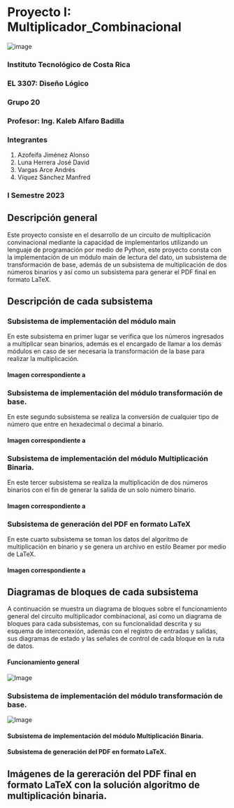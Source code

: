 # Proyecto I: Multiplicador_Combinacional

![image](https://user-images.githubusercontent.com/111375712/195476581-b4a65f14-fa37-4b95-a1a7-ba00fbd7c58a.png)

### Instituto Tecnológico de Costa Rica
### EL 3307: Diseño Lógico
### Grupo 20
### Profesor: Ing. Kaleb Alfaro Badilla

### Integrantes
1. Azofeifa Jiménez Alonso
2. Luna Herrera José David
3. Vargas Arce Andrés
4. Víquez Sánchez Manfred

### I Semestre 2023


## Descripción general
Este proyecto consiste en el desarrollo de un circuito de multiplicación convinacional mediante la capacidad de implementarlos utilizando un lenguaje de programación por medio de Python, este proyecto consta con la implementación de un módulo main de lectura del dato, un subsistema de transformación de base, además de un subsistema de multiplicación de dos números binarios y así como un subsistema para generar el PDF final en formato LaTeX.


## Descripción de cada subsistema
### Subsistema de implementación del módulo main
En este subsistema en primer lugar se verifica que los números ingresados a multiplicar sean binarios, además es el encargado de llamar a los demás módulos en caso de ser necesaria la transformación de la base para realizar la multiplicación.

#### Imagen correspondiente a 




### Subsistema de implementación del módulo transformación de base.
En este segundo subsistema se realiza la conversión de cualquier tipo de número que entre en hexadecimal o decimal a binario.

#### Imagen correspondiente a






### Subsistema de implementación del módulo Multiplicación Binaria.
En este tercer subsistema se realiza la multiplicación de dos números binarios con el fin de generar la salida de un solo número binario.

#### Imagen correspondiente a




### Subsistema de generación del PDF en formato LaTeX
En este cuarto subsistema se toman los datos del algoritmo de multiplicación en binario y se genera un archivo en estilo Beamer por medio de LaTeX.

#### Imagen correspondiente a 



## Diagramas de bloques de cada subsistema
A continuación se muestra un diagrama de bloques sobre el funcionamiento general del circuito multiplicador combinacional, así como un diagrama de bloques para cada subsistemas, con su funcionalidad descrita y su esquema de interconexión, además con el registro de entradas y salidas, sus diagramas de estado y las señales de control de cada bloque en la ruta de datos.

#### Funcionamiento general

![Image](https://user-images.githubusercontent.com/111375712/224883886-803199b0-54e4-436c-9e0a-a8afbbfcb0c8.png)


### Subsistema de implementación del módulo transformación de base.

![Image](https://user-images.githubusercontent.com/111375712/225014855-e54d9a86-ffb1-4756-a829-c24e7fa8b37c.png)


#### Subsistema de implementación del módulo Multiplicación Binaria.




#### Subsistema de generación del PDF en formato LaTeX.




## Imágenes de la gereración del PDF final en formato LaTeX con la solución algoritmo de multiplicación binaria.




